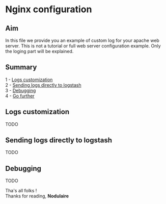 # Nginx configuration


## Aim
In this file we provide you an example of custom log for your apache web server.
This is not a tutorial or full web server configuration example. Only the loging part will be explained.


## Summary
1 - [Logs customization](#logs-customization)  
2 - [Sending logs directly to logstash](#sendi3ng-logs-directly-to-logstash)  
3 - [Debugging](#debugging)  
4 - [Go further](#go-further)

## Logs customization   
TODO
## Sending logs directly to logstash
TODO
## Debugging
TODO

Tha's all folks !  
Thanks for reading,
**Nodulaire**
